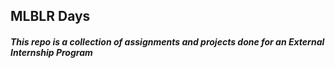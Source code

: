 ## MLBLR Days
##### This repo is a collection of assignments and projects done for an External Internship Program 
